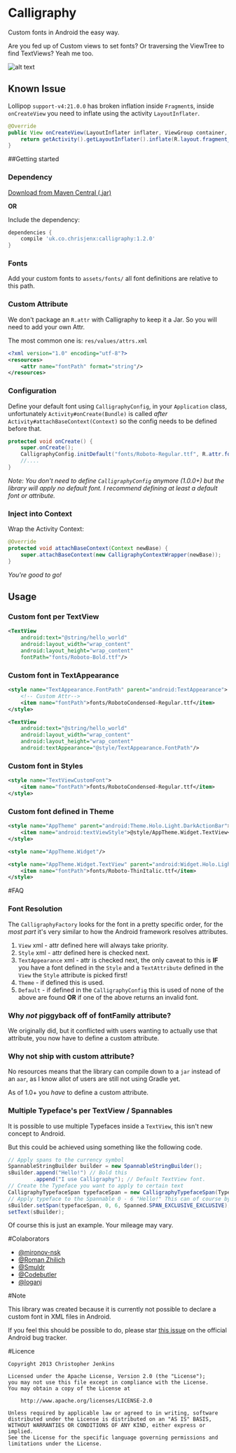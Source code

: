 Calligraphy
===========

Custom fonts in Android the easy way.

Are you fed up of Custom views to set fonts? Or traversing the ViewTree to find TextViews? Yeah me too.

![alt text](https://github.com/chrisjenx/Calligraphy/raw/master/screenshot.png "ScreenShot Of Font Samples")

## Known Issue

Lollipop `support-v4:21.0.0` has broken inflation inside `Fragment`s, inside `onCreateView` you need
to inflate using the activity `LayoutInflater`.

```java
@Override
public View onCreateView(LayoutInflater inflater, ViewGroup container, Bundle state) {
    return getActivity().getLayoutInflater().inflate(R.layout.fragment_main, container, false);
}
```

##Getting started

### Dependency

[Download from Maven Central (.jar)](http://search.maven.org/remotecontent?filepath=uk/co/chrisjenx/calligraphy/1.2.0/calligraphy-1.2.0.jar)

__OR__

Include the dependency:

```groovy
dependencies {
    compile 'uk.co.chrisjenx:calligraphy:1.2.0'
}
```
### Fonts

Add your custom fonts to `assets/fonts/` all font definitions are relative to this path. 

### Custom Attribute

We don't package an `R.attr` with Calligraphy to keep it a Jar. So you will need to add your own Attr.

The most common one is: `res/values/attrs.xml`

```xml
<?xml version="1.0" encoding="utf-8"?>
<resources>
    <attr name="fontPath" format="string"/>
</resources>
```

### Configuration

Define your default font using `CalligraphyConfig`, in your `Application` class, unfortunately 
`Activity#onCreate(Bundle)` is called _after_ `Activity#attachBaseContext(Context)` so the config 
needs to be defined before that.

```java
protected void onCreate() {
    super.onCreate();
    CalligraphyConfig.initDefault("fonts/Roboto-Regular.ttf", R.attr.fontPath);
    //....
}
```
_Note: You don't need to define `CalligraphyConfig` anymore (1.0.0+) but the library will apply
no default font. I recommend defining at least a default font or attribute._

### Inject into Context

Wrap the Activity Context:

```java
@Override
protected void attachBaseContext(Context newBase) {
    super.attachBaseContext(new CalligraphyContextWrapper(newBase));
}
```

_You're good to go!_


## Usage

### Custom font per TextView

```xml
<TextView
    android:text="@string/hello_world"
    android:layout_width="wrap_content"
    android:layout_height="wrap_content"
    fontPath="fonts/Roboto-Bold.ttf"/>
```

### Custom font in TextAppearance


```xml
<style name="TextAppearance.FontPath" parent="android:TextAppearance">
    <!-- Custom Attr-->
    <item name="fontPath">fonts/RobotoCondensed-Regular.ttf</item>
</style>
```

```xml
<TextView
    android:text="@string/hello_world"
    android:layout_width="wrap_content"
    android:layout_height="wrap_content"
    android:textAppearance="@style/TextAppearance.FontPath"/>

```

### Custom font in Styles


```xml
<style name="TextViewCustomFont">
    <item name="fontPath">fonts/RobotoCondensed-Regular.ttf</item>
</style>
```

### Custom font defined in Theme

```xml
<style name="AppTheme" parent="android:Theme.Holo.Light.DarkActionBar">
    <item name="android:textViewStyle">@style/AppTheme.Widget.TextView</item>
</style>

<style name="AppTheme.Widget"/>

<style name="AppTheme.Widget.TextView" parent="android:Widget.Holo.Light.TextView">
    <item name="fontPath">fonts/Roboto-ThinItalic.ttf</item>
</style>
```


#FAQ

### Font Resolution 

The `CalligraphyFactory` looks for the font in a pretty specific order, for the _most part_ it's
 very similar to how the Android framework resolves attributes.
 
1. `View` xml - attr defined here will always take priority.
2. `Style` xml - attr defined here is checked next.
3. `TextAppearance` xml - attr is checked next, the only caveat to this is **IF** you have a font 
 defined in the `Style` and a `TextAttribute` defined in the `View` the `Style` attribute is picked first!
4. `Theme` - if defined this is used.
5. `Default` - if defined in the `CalligraphyConfig` this is used of none of the above are found 
**OR** if one of the above returns an invalid font. 

### Why *not* piggyback off of fontFamily attribute?

We originally did, but it conflicted with users wanting to actually use that attribute, you now 
have to define a custom attribute.

### Why not ship with custom attribute?

No resources means that the library can compile down to a `jar` instead of an `aar`, as I know allot
of users are still not using Gradle yet.

As of 1.0+ you *have* to define a custom attribute.

### Multiple Typeface's per TextView / Spannables

It is possible to use multiple Typefaces inside a `TextView`, this isn't new concept to Android.

But this could be achieved using something like the following code.

```java
// Apply spans to the currency symbol
SpannableStringBuilder builder = new SpannableStringBuilder();
sBuilder.append("Hello!") // Bold this
        .append("I use Calligraphy"); // Default TextView font.
// Create the Typeface you want to apply to certain text
CalligraphyTypefaceSpan typefaceSpan = new CalligraphyTypefaceSpan(TypefaceUtils.load(getAssets(), "fonts/Roboto-Bold.ttf");
// Apply typeface to the Spannable 0 - 6 "Hello!" This can of course by dynamic.
sBuilder.setSpan(typefaceSpan, 0, 6, Spanned.SPAN_EXCLUSIVE_EXCLUSIVE);
setText(sBuilder);
```
Of course this is just an example. Your mileage may vary.

#Colaborators

- [@mironov-nsk](https://github.com/mironov-nsk)
- [@Roman Zhilich](https://github.com/RomanZhilich)
- [@Smuldr](https://github.com/Smuldr)
- [@Codebutler](https://github.com/codebutler)
- [@loganj](https://github.com/loganj)

#Note

This library was created because it is currently not possible to declare a custom font in XML files in Android.

If you feel this should be possible to do, please star [this issue](https://code.google.com/p/android/issues/detail?id=1087) on the official Android bug tracker.

#Licence

    Copyright 2013 Christopher Jenkins
    
    Licensed under the Apache License, Version 2.0 (the "License");
    you may not use this file except in compliance with the License.
    You may obtain a copy of the License at
    
        http://www.apache.org/licenses/LICENSE-2.0
    
    Unless required by applicable law or agreed to in writing, software
    distributed under the License is distributed on an "AS IS" BASIS,
    WITHOUT WARRANTIES OR CONDITIONS OF ANY KIND, either express or implied.
    See the License for the specific language governing permissions and
    limitations under the License.
